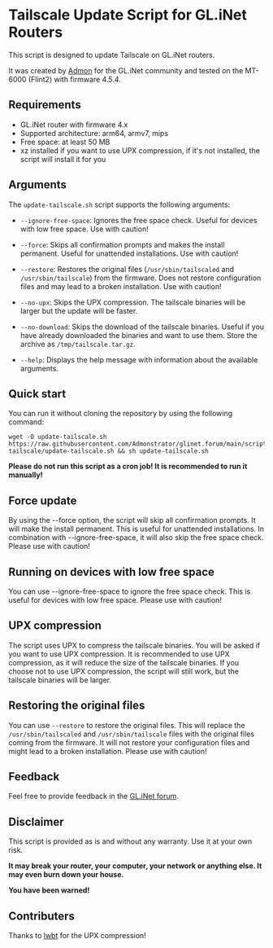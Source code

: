 # Tailscale Update Script for GL.iNet Routers

This script is designed to update Tailscale on GL.iNet routers.

It was created by [Admon](https://forum.gl-inet.com/u/admon/) for the GL.iNet community and tested on the MT-6000 (Flint2) with firmware 4.5.4.

## Requirements

- GL.iNet router with firmware 4.x
- Supported architecture: arm64, armv7, mips
- Free space: at least 50 MB
- xz installed if you want to use UPX compression, if it's not installed, the script will install it for you

## Arguments

The `update-tailscale.sh` script supports the following arguments:

- `--ignore-free-space`: Ignores the free space check. Useful for devices with low free space. Use with caution!

- `--force`: Skips all confirmation prompts and makes the install permanent. Useful for unattended installations. Use with caution!

- `--restore`: Restores the original files (`/usr/sbin/tailscaled` and `/usr/sbin/tailscale`) from the firmware. Does not restore configuration files and may lead to a broken installation. Use with caution!

- `--no-upx`: Skips the UPX compression. The tailscale binaries will be larger but the update will be faster.

- `--no-download`: Skips the download of the tailscale binaries. Useful if you have already downloaded the binaries and want to use them. Store the archive as `/tmp/tailscale.tar.gz`.

- `--help`: Displays the help message with information about the available arguments.

## Quick start

You can run it without cloning the repository by using the following command:

```shell
wget -O update-tailscale.sh https://raw.githubusercontent.com/Admonstrator/glinet.forum/main/scripts/update-tailscale/update-tailscale.sh && sh update-tailscale.sh
```

**Please do not run this script as a cron job! It is recommended to run it manually!**

## Force update

By using the --force option, the script will skip all confirmation prompts. It will make the install permanent. This is useful for unattended installations. In combination with --ignore-free-space, it will also skip the free space check. Please use with caution!

## Running on devices with low free space

You can use --ignore-free-space to ignore the free space check. This is useful for devices with low free space. Please use with caution!

## UPX compression

The script uses UPX to compress the tailscale binaries. You will be asked if you want to use UPX compression. It is recommended to use UPX compression, as it will reduce the size of the tailscale binaries. If you choose not to use UPX compression, the script will still work, but the tailscale binaries will be larger.

## Restoring the original files

You can use `--restore` to restore the original files. This will replace the `/usr/sbin/tailscaled` and `/usr/sbin/tailscale` files with the original files coming from the firmware. It will not restore your configuration files and might lead to a broken installation. Please use with caution!

## Feedback

Feel free to provide feedback in the [GL.iNet forum](https://forum.gl-inet.com/t/how-to-update-tailscale-on-arm64/37582).

## Disclaimer

This script is provided as is and without any warranty. Use it at your own risk.

**It may break your router, your computer, your network or anything else. It may even burn down your house.**

**You have been warned!**

## Contributers

Thanks to [lwbt](https://github.com/lwbt) for the UPX compression!
